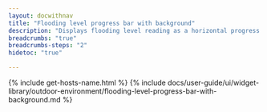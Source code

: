 ```yaml
---
layout: docwithnav
title: "Flooding level progress bar with background"
description: "Displays flooding level reading as a horizontal progress bar with the background image. Allows to configure value range, bar colors, and other settings."
breadcrumbs: "true"
breadcrumbs-steps: "2"
hidetoc: "true"

---
```

{% include get-hosts-name.html %}
{% include docs/user-guide/ui/widget-library/outdoor-environment/flooding-level-progress-bar-with-background.md %}
